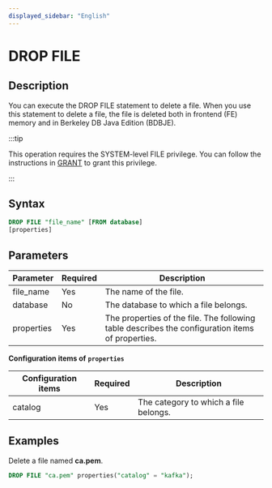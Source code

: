 ```yaml
---
displayed_sidebar: "English"
---
```


# DROP FILE

## Description

You can execute the DROP FILE statement to delete a file. When you use this statement to delete a file, the file is deleted both in frontend (FE) memory and in Berkeley DB Java Edition (BDBJE).

:::tip

This operation requires the SYSTEM-level FILE privilege. You can follow the instructions in [GRANT](../account-management/GRANT.md) to grant this privilege.

:::

## Syntax

```SQL
DROP FILE "file_name" [FROM database]
[properties]
```

## Parameters

| **Parameter** | **Required** | **Description**                                              |
| ------------- | ------------ | ------------------------------------------------------------ |
| file_name     | Yes          | The name of the file.                                        |
| database      | No           | The database to which a file belongs.                        |
| properties    | Yes          | The properties of the file. The following table describes the configuration items of properties. |

**Configuration items of** **`properties`**

| **Configuration items** | **Required** | **Description**                       |
| ----------------------- | ------------ | ------------------------------------- |
| catalog                 | Yes          | The category to which a file belongs. |

## Examples

Delete a file named **ca.pem**.

```SQL
DROP FILE "ca.pem" properties("catalog" = "kafka");
```
